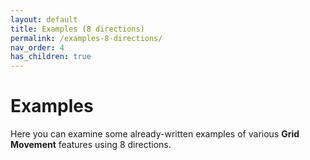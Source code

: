 ```yaml
---
layout: default
title: Examples (8 directions)
permalink: /examples-8-directions/
nav_order: 4
has_children: true
---
```


# Examples

Here you can examine some already-written examples of various **Grid Movement** features using 8 directions.

